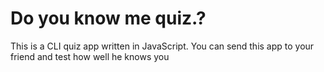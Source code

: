 # Do you know me quiz.?

This is a CLI quiz app written in JavaScript. You can send this app to your friend and test how well he knows you